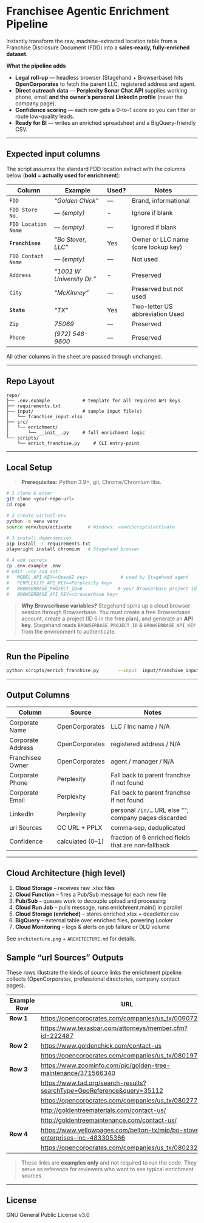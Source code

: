 
# Franchisee Agentic Enrichment Pipeline

Instantly transform the raw, machine-extracted location table from a Franchise Disclosure Document (FDD) into a **sales-ready, fully-enriched dataset**.

**What the pipeline adds**

* **Legal roll-up** — headless browser (Stagehand + Browserbase) hits **OpenCorporates** to fetch the parent LLC, registered address and agent.  
* **Direct outreach data** — **Perplexity Sonar Chat API** supplies working phone, email **and the owner’s personal LinkedIn profile** (never the company page).  
* **Confidence scoring** — each row gets a 0-to-1 score so you can filter or route low-quality leads.  
* **Ready for BI** — writes an enriched spreadsheet and a BigQuery-friendly CSV.

---

## Expected input columns

The script assumes the standard FDD location extract with the columns below
(**bold = actually used for enrichment**):

| Column               | Example                | Used? | Notes |
|----------------------|------------------------|-------|-------|
| `FDD`                | *“Golden Chick”*       | —     | Brand, informational |
| `FDD Store No.`      | — _(empty)_            | -     | Ignore if blank|
| `FDD Location Name`  | — _(empty)_            | —     | Ignored if blank |
| **`Franchisee`**     | *“Bo Stover, LLC”*     | Yes   | Owner or LLC name (core lookup key) |
| `FDD Contact Name`   | — _(empty)_            | —     | Not used |
| `Address`            | *“1001 W University Dr.”* | -  | Preserved |
| `City`               | *“McKinney”*           | —     | Preserved but not used |
| **`State`**          | *“TX”*                 | Yes   | Two-letter US abbreviation Used |
| `Zip`                | *75069*                | —     | Preserved |
| `Phone`              | *(972) 548-9600*       | —     | Preserved |

All other columns in the sheet are passed through unchanged.

---

## Repo Layout
```
repo/
├── .env.example            # template for all required API keys
├── requirements.txt
├── input/                  # sample input file(s)
│   └── franchise_input.xlsx
├── src/
│   └── enrichment/
│       └── __init__.py     # full enrichment logic
└── scripts/
    └── enrich_franchise.py     # CLI entry‑point
```

---

## Local Setup
> **Prerequisites:** Python 3.9+, git, Chrome/Chromium libs.

```bash
# 1 clone & enter
git clone <your‑repo‑url>
cd repo

# 2 create virtual‑env
python -m venv venv
source venv/bin/activate      # Windows: venv\Scripts\activate

# 3 install dependencies
pip install -r requirements.txt
playwright install chromium   # Stagehand browser

# 4 add secrets
cp .env.example .env
# edit .env and set:
#   MODEL_API_KEY=<OpenAI key>            # used by Stagehand agent
#   PERPLEXITY_API_KEY=<Perplexity key>
#   BROWSERBASE_PROJECT_ID=6             # your Browserbase project id
#   BROWSERBASE_API_KEY=<browserbase key>
```

> **Why Browserbase variables?** Stagehand spins up a cloud browser session
> through Browserbase.  You must create a free Browserbase account, create a
> project (ID 6 in the free plan), and generate an **API key**.  Stagehand
> reads `BROWSERBASE_PROJECT_ID` & `BROWSERBASE_API_KEY` from the environment
> to authenticate.

---

## Run the Pipeline
```bash
python scripts/enrich_franchise.py       --input  input/franchise_input.xlsx       --output output/enriched.xlsx
```

---

## Output Columns

| Column            | Source            | Notes                                                  |
|-------------------|-------------------|--------------------------------------------------------|
| Corporate Name    | OpenCorporates    | LLC / Inc name / N/A                                   |
| Corporate Address | OpenCorporates    | registered address / N/A                               |
| Franchisee Owner  | OpenCorporates    | agent / manager / N/A                                  |
| Corporate Phone   | Perplexity        | Fall back to parent franchse if not found              |
| Corporate Email   | Perplexity        | Fall back to parent franchse if not found              |
| LinkedIn          | Perplexity        | personal `/in/…` URL else ""; company pages discarded  |
| url Sources       | OC URL + PPLX     | comma‑sep, deduplicated                                |
| Confidence        | calculated (0–1)  | fraction of 6 enriched fields that are non‑fallback    |

---

## Cloud Architecture (high level)

1. **Cloud Storage** – receives raw .xlsx files
2. **Cloud Function** – fires a Pub/Sub message for each new file
3. **Pub/Sub** – queues work to decouple upload and processing
4. **Cloud Run Job** – pulls message, runs enrichment.main() in parallel
5. **Cloud Storage (enriched)** – stores enriched.xlsx + deadletter.csv
6. **BigQuery** – external table over enriched files, powering Looker
7. **Cloud Monitoring** – logs & alerts on job failure or DLQ volume

See `architecture.png` + `ARCHITECTURE.md` for details.


## Sample “url Sources” Outputs

These rows illustrate the kinds of source links the enrichment pipeline
collects (OpenCorporates, professional directories, company contact pages).

| Example Row | URL |
|-------------|-----|
| **Row 1** | https://opencorporates.com/companies/us_tx/0090725202 |
|           | https://www.texasbar.com/attorneys/member.cfm?id=222487 |
| **Row 2** | https://www.goldenchick.com/contact-us |
|           | https://opencorporates.com/companies/us_tx/0801979572 |
| **Row 3** | https://www.zoominfo.com/pic/golden-tree-maintenance/371566340 |
|           | https://www.tad.org/search-results?searchType=GeoReference&query=35112 |
|           | https://opencorporates.com/companies/us_tx/0802771753 |
|           | http://goldentreematerials.com/contact-us/ |
|           | http://goldentreemaintenance.com/contact-us/ |
| **Row 4** | https://www.yellowpages.com/belton-tx/mip/bo-stover-enterprises-inc-483305366 |
|           | https://opencorporates.com/companies/us_tx/0802323589 |

> These links are **examples only** and not required to run the code. They serve
> as reference for reviewers who want to see typical enrichment sources.


---

## License
GNU General Public License v3.0
